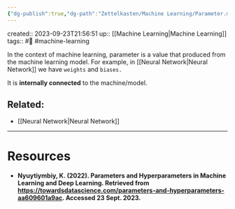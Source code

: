 ```yaml
---
{"dg-publish":true,"dg-path":"Zettelkasten/Machine Learning/Parameter.md","permalink":"/zettelkasten/machine-learning/parameter/","dgHomeLink":true,"dgShowBacklinks":true,"dgShowLocalGraph":true,"dgShowInlineTitle":true,"dgShowFileTree":true,"dgEnableSearch":true,"dgShowToc":true,"dgLinkPreview":true,"dgShowTags":true,"noteIcon":1}
---
```



created:: 2023-09-23T21:56:51
up:: [[Machine Learning\|Machine Learning]]
tags:: #🌱 #machine-learning

In the context of machine learning, parameter is a value that produced from the machine learning model. For example, in [[Neural Network\|Neural Network]] we have `weights` and `biases.` 

It is **internally connected** to the machine/model.

## Related:

- [[Neural Network\|Neural Network]]

---
# Resources

- #### Nyuytiymbiy, K. (2022). Parameters and Hyperparameters in Machine Learning and Deep Learning. Retrieved from https://towardsdatascience.com/parameters-and-hyperparameters-aa609601a9ac. Accessed 23 Sept. 2023.